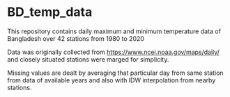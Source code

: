 # BD_temp_data
This repository contains daily maximum and minimum temperature data of Bangladesh over 42 stations from 1980 to 2020

Data was originally collected from https://www.ncei.noaa.gov/maps/daily/ and closely situated stations were marged for simplicity. 

Missing values are dealt by averaging that particular day from same station from data of available years and also with IDW interpolation from nearby stations.
